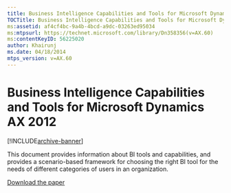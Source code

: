 ```yaml
---
title: Business Intelligence Capabilities and Tools for Microsoft Dynamics AX 2012
TOCTitle: Business Intelligence Capabilities and Tools for Microsoft Dynamics AX 2012
ms:assetid: af4cf4bc-9a4b-4bcd-a9dc-03263ed95034
ms:mtpsurl: https://technet.microsoft.com/library/Dn358356(v=AX.60)
ms:contentKeyID: 56225020
author: Khairunj
ms.date: 04/18/2014
mtps_version: v=AX.60
---
```


# Business Intelligence Capabilities and Tools for Microsoft Dynamics AX 2012 


[!INCLUDE[archive-banner](includes/archive-banner.md)]


This document provides information about BI tools and capabilities, and provides a scenario-based framework for choosing the right BI tool for the needs of different categories of users in an organization.

[Download the paper](https://www.microsoft.com/en-us/download/details.aspx?id=38410)

  


